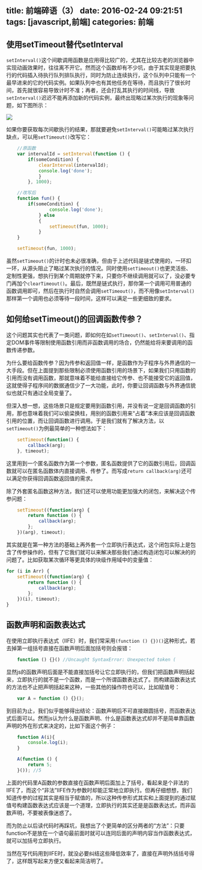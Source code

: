 title: 前端碎语（3）
date: 2016-02-24 09:21:51
tags: [javascript,前端]
categories: 前端
---
## 使用setTimeout替代setInterval
`setInterval()`这个间歇调用函数是应用得比较广的，尤其在比较古老的浏览器中实现动画效果时，往往离不开它。然而这个函数却有不少坑，由于其实现是把要执行的代码插入待执行队列排队执行，同时为防止连续执行，这个队列中只能有一个最早进来的它的代码实例。如果队列中也有其他任务在等待，而且执行了很长时间，首先就很容易导致计时不准；再者，还会打乱其执行的时间线，导致`setInterval()`迟迟不能再添加新的代码实例，最终出现略过某次执行的现象等问题，如下图所示：

![](http://ww2.sinaimg.cn/large/85ad0d9cjw1f1bmifthorj20q40bpt9p.jpg)

如果你要获取每次间歇执行的结果，那就要避免`setInterval()`可能略过某次执行缺点，可以用`setTimeout()`改写它：

```javascript
    //原函数
    var intervalId = setInterval(function () {
        if(someCondition) {
            clearInterval(intervalId);
            console.log('done');
            }
        }, 1000);

    //改写后
    function fun() {
        if(someCondition) {
                console.log('done');
            } else 
            {
                setTimeout(fun, 1000);
            }
    }

    setTimeout(fun, 1000);
```

虽然`setTimeout()`的计时也未必很准确，但由于上述代码是链式使用的，一环扣一环，从源头阻止了略过某次执行的情况。同时使用`setTimeout()`也更灵活些、定制性更强，想执行到某个周期就停下来，只要你不继续调用就可以了，没必要专门再加个`clearTimeout()`。最后，既然是链式执行，那你第一个调用可用普通的函数调用即可，然后在执行时自然会调用`setTimeout()`，而不用像`setInterval()`那样第一个调用也必须等待一段时间，这样可以满足一些更细致的要求。

## 如何给setTimeout()的回调函数传参？
这个问题其实也代表了一类问题，即如何在如`setTimeout()`、`setInterval()`、指定DOM事件等限制使用函数引用而非函数调用的场合，仍然能给将来要调用的函数传递参数。

为什么要给函数传参？因为传参和返回值一样，是函数作为子程序与外界通信的一大手段。但在上面提到那些限制必须使用函数引用的场景下，如果我们只用函数的引用而没有调用函数，那就意味着不能给直接给它传参、也不能接受它的返回值，这就使得子程序间的数据通信少了一大功能，此时，你要让回调函数与外界通信貌似也就只有通过全局变量了。

但深入想一想，这些场景只是规定要用到函数引用，并没有说一定是回调函数的引用，那也意味着我们可以偷梁换柱，用别的函数引用来“占着”本来应该是回调函数引用的位置，而让回调函数进行调用。于是我们就有了解决方法，以`setTimeout()`为例最简单的一种想法如下：

```javascript
    setTimeout(function() {
        callback(arg);
    }, timeout);
```

这里用到一个匿名函数作为第一个参数，匿名函数提供了它的函数引用后，回调函数就可以在匿名函数体内直接调用、传参了。而写成`return callback(arg)`还可以满足你获得回调函数返回值的需求。

除了外套匿名函数这种方法，我们还可以使用功能更加强大的闭包，来解决这个传参问题：

```javascript
    setTimeout((function(arg) {
        return function () {
            callback(arg);
        };
    })(arg), timeout);
```

其实就是在第一种方法的基础上再外套一个立即执行表达式，这个闭包实际上是包含了传参操作的，但有了它我们就可以来解决那些我们通过构造闭包可以解决的的问题了。比如获取某次循环等更具体的块级作用域中的变量值：

```javascript
for (i in Arr) {
    setTimeout((function(arg) {
        return function () {
            callback(arg);
        };
    })(i), timeout);
}
```

## 函数声明和函数表达式
在使用立即执行表达式（IIFE）时，我们常采用`(function () {})()`这种形式，若去掉第一组括号直接在函数声明后面加括号则会报错：

```javascript
    function () {}() //Uncaught SyntaxError: Unexpected token (
```

显然js的函数声明后面是不能直接加括号让它立即执行的，但我们把函数声明括起来，立即执行的就不是一个函数，而是一个所谓函数表达式了。而构建函数表达式的方法也不止把声明括起来这种，一些其他的操作符也可以，比如赋值号：

```javascript
    var A = function () {}();
```

到目前为止，我们似乎能够得出结论：函数声明后不可直接跟圆括号，而函数表达式后面可以。然而js认为什么是函数声明、什么是函数表达式却并不是简单靠函数声明的外在形式来决定的，比如下面这个例子：

```javascript
    function A(i){
        console.log(i);
    }

    A(function () {
        return 5;
    }()); //5
```

上面的代码里A函数的参数直接在函数声明后面加上了括号，看起来是个非法的IIFE了，而这个“非法”IIFE作为参数时却能正常地立即执行。但再仔细想想，我们知道传参的过程其实是相当于赋值的，所以这种传参形式其实和上面提到的通过赋值号构建函数表达式应该是一个道理，立即执行的其实还是是函数表达式，而非函数声明，不要被表像迷惑了。

而为防止以后读代码时再踩坑，我想出了个更简单的区分两者的“方法”：只要function不是放在一个语句最前面时就可以连同后面的声明内容当作函数表达式，就可以加括号立即执行。

当然在写代码用到IIFE时，就没必要纠结这些降低效率了，直接在声明外括括号得了，这样既写起来方便又看起来简洁明了。
